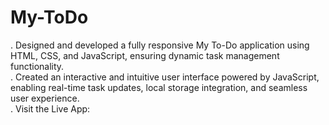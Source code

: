 # My-ToDo
. Designed and developed a fully responsive My To-Do application using HTML, CSS, and JavaScript, ensuring dynamic task management functionality.                                
. Created an interactive and intuitive user interface powered by JavaScript, enabling real-time task updates, local storage integration, and seamless user experience.          
. Visit the Live App: 
